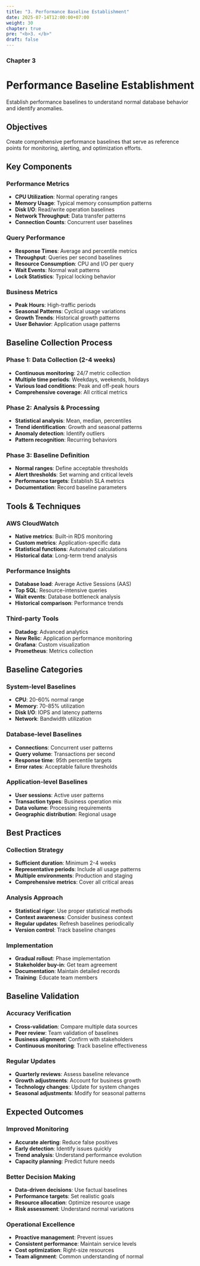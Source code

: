 ```yaml
---
title: "3. Performance Baseline Establishment"
date: 2025-07-14T12:00:00+07:00
weight: 30
chapter: true
pre: "<b>3. </b>"
draft: false
---
```


### Chapter 3

# Performance Baseline Establishment

Establish performance baselines to understand normal database behavior and identify anomalies.

## Objectives

Create comprehensive performance baselines that serve as reference points for monitoring, alerting, and optimization efforts.

## Key Components

### Performance Metrics
- **CPU Utilization**: Normal operating ranges
- **Memory Usage**: Typical memory consumption patterns
- **Disk I/O**: Read/write operation baselines
- **Network Throughput**: Data transfer patterns
- **Connection Counts**: Concurrent user baselines

### Query Performance
- **Response Times**: Average and percentile metrics
- **Throughput**: Queries per second baselines
- **Resource Consumption**: CPU and I/O per query
- **Wait Events**: Normal wait patterns
- **Lock Statistics**: Typical locking behavior

### Business Metrics
- **Peak Hours**: High-traffic periods
- **Seasonal Patterns**: Cyclical usage variations
- **Growth Trends**: Historical growth patterns
- **User Behavior**: Application usage patterns

## Baseline Collection Process

### Phase 1: Data Collection (2-4 weeks)
- **Continuous monitoring**: 24/7 metric collection
- **Multiple time periods**: Weekdays, weekends, holidays
- **Various load conditions**: Peak and off-peak hours
- **Comprehensive coverage**: All critical metrics

### Phase 2: Analysis & Processing
- **Statistical analysis**: Mean, median, percentiles
- **Trend identification**: Growth and seasonal patterns
- **Anomaly detection**: Identify outliers
- **Pattern recognition**: Recurring behaviors

### Phase 3: Baseline Definition
- **Normal ranges**: Define acceptable thresholds
- **Alert thresholds**: Set warning and critical levels
- **Performance targets**: Establish SLA metrics
- **Documentation**: Record baseline parameters

## Tools & Techniques

### AWS CloudWatch
- **Native metrics**: Built-in RDS monitoring
- **Custom metrics**: Application-specific data
- **Statistical functions**: Automated calculations
- **Historical data**: Long-term trend analysis

### Performance Insights
- **Database load**: Average Active Sessions (AAS)
- **Top SQL**: Resource-intensive queries
- **Wait events**: Database bottleneck analysis
- **Historical comparison**: Performance trends

### Third-party Tools
- **Datadog**: Advanced analytics
- **New Relic**: Application performance monitoring
- **Grafana**: Custom visualization
- **Prometheus**: Metrics collection

## Baseline Categories

### System-level Baselines
- **CPU**: 20-60% normal range
- **Memory**: 70-85% utilization
- **Disk I/O**: IOPS and latency patterns
- **Network**: Bandwidth utilization

### Database-level Baselines
- **Connections**: Concurrent user patterns
- **Query volume**: Transactions per second
- **Response time**: 95th percentile targets
- **Error rates**: Acceptable failure thresholds

### Application-level Baselines
- **User sessions**: Active user patterns
- **Transaction types**: Business operation mix
- **Data volume**: Processing requirements
- **Geographic distribution**: Regional usage

## Best Practices

### Collection Strategy
- **Sufficient duration**: Minimum 2-4 weeks
- **Representative periods**: Include all usage patterns
- **Multiple environments**: Production and staging
- **Comprehensive metrics**: Cover all critical areas

### Analysis Approach
- **Statistical rigor**: Use proper statistical methods
- **Context awareness**: Consider business context
- **Regular updates**: Refresh baselines periodically
- **Version control**: Track baseline changes

### Implementation
- **Gradual rollout**: Phase implementation
- **Stakeholder buy-in**: Get team agreement
- **Documentation**: Maintain detailed records
- **Training**: Educate team members

## Baseline Validation

### Accuracy Verification
- **Cross-validation**: Compare multiple data sources
- **Peer review**: Team validation of baselines
- **Business alignment**: Confirm with stakeholders
- **Continuous monitoring**: Track baseline effectiveness

### Regular Updates
- **Quarterly reviews**: Assess baseline relevance
- **Growth adjustments**: Account for business growth
- **Technology changes**: Update for system changes
- **Seasonal adjustments**: Modify for seasonal patterns

## Expected Outcomes

### Improved Monitoring
- **Accurate alerting**: Reduce false positives
- **Early detection**: Identify issues quickly
- **Trend analysis**: Understand performance evolution
- **Capacity planning**: Predict future needs

### Better Decision Making
- **Data-driven decisions**: Use factual baselines
- **Performance targets**: Set realistic goals
- **Resource allocation**: Optimize resource usage
- **Risk assessment**: Understand normal variations

### Operational Excellence
- **Proactive management**: Prevent issues
- **Consistent performance**: Maintain service levels
- **Cost optimization**: Right-size resources
- **Team alignment**: Common understanding of normal
